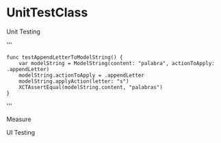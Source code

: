 # UnitTestClass

Unit Testing


'''

    func testAppendLetterToModelString() {
        var modelString = ModelString(content: "palabra", actionToApply: .appendLetter)
        modelString.actionToApply = .appendLetter
        modelString.applyAction(letter: "s")
        XCTAssertEqual(modelString.content, "palabras")
    }

'''

Measure

UI Testing

